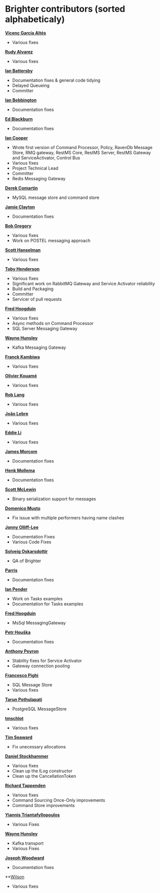 Brighter contributors (sorted alphabeticaly)
============================================

**[Vicenç García Altés](https://github.com/vgaltes)**
  * Various fixes 

**[Rudy Alvarez](https://github.com/rudygt)**
  * Various fixes  

**[Ian Battersby](https://github.com/ianbattersby)**
* Documentation fixes & general code tidying
* Delayed Queueing
* Committer

**[Ian Bebbington](https://github.com/ibebbs)** 
 * Documentation fixes

**[Ed Blackburn](https://github.com/edblackburn)** 
 * Documentation fixes
 
**[Ian Cooper](https://github.com/iancooper)**
  * Wrote first version of Command Processor, Policy, RavenDb Message Store, RMQ gateway, RestMS Core, RestMS Server, RestMS Gateway and ServiceActivator, Control Bus
  * Various fixes
  * Project Technical Lead
  * Committer
  * Redis Messaging Gateway
  
**[Derek Comartin](https://github.com/dcomartin)**
 * MySQL message store and command store
 
**[Jamie Clayton](https://github.com/mit-jamie-clayton)**
* Documentation fixes
  
**[Bob Gregory](https://github.com/BobFromHuddle)**
  * Various fixes
  * Work on POSTEL messaging approach
  
**[Scott Hanselman](https://github.com/shanselman)**
  * Various fixes

**[Toby Henderson](https://github.com/holytshirt)**
  * Various fixes
  * Significant work on RabbitMQ Gateway and Service Activator reliability
  * Build and Packaging
  * Committer
  * Servicer of pull requests
   
**[Fred Hoogduin](https://github.com/Red-F)**
  * Various fixes
  * Async methods on Command Processor
  * SQL Server Messaging Gateway
 
**[Wayne Hunsley](https://github.com/whunsley)**
  * Kafka Messaging Gateway 
  
**[Franck Kambiwa](https://github.com/thynquest)**
  * Various fixes

**[Olivier Kouamé](https://github.com/okouam)**
 * Various fixes
 
**[Rob Lang](https://github.com/brainwipe)**
 * Various fixes

**[João Lebre](https://github.com/jplebre)**
 * Various fixes

**[Eddie Li](https://github.com/xiaodili)**
  * Various fixes   
  
**[James Morcom](https://github.com/mrmorcs)**
  * Documentation fixes
  
**[Henk Mollema](https://github.com/henkmollema)**
  * Documentation fixes 

**[Scott McLewin](https://github.com/smclewin)**
  * Binary serialization support for messages 
  
**[Domenico Musto](https://github.com/domspektrix?)**
  * Fix issue with multiple performers having name clashes
  
**[Jonny Olliff-Lee](https://github.com/DevJonny)**
  * Documentation Fixes
  * Various Code Fixes
   
**[Solveig Oskarsdottir](https://github.com/solveigo)**
 * QA of Brighter
 
**[Parris](https://github.com/GrooveCS)**
 * Documentation fixes
 
**[Ian Pender](https://github.com/penderi)**
  * Work on Tasks examples
  * Documentation for Tasks examples

**[Fred Hoogduin](https://github.com/Red-F)**
  * MsSql MessagingGateway

**[Petr Houška](https://github.com/petrroll)**
  * Documentation fixes 
 
**[Anthony Peyron](https://github.com/MrHypnos)**
 * Stability fixes for Service Activator
 * Gateway connection pooling

**[Francesco Pighi](https://github.com/fpighi)**
  * SQL Message Store
  * Various fixes

**[Tarun Pothulapati](https://github.com/Pothulapati)**
  * PostgreSQL MessageStore

**[tmschlot](https://github.com/tmschlot)**
  * Various fixes
  
**[Tim Seaward](https://github.com/Drawaes)**
 * Fix unecessary allocations

**[Daniel Stockhammer](https://github.com/dstockhammer?tab=activity)** 
  * Various fixes
  * Clean up the ILog constructor
  * Clean up the CancellationToken

**[Richard Tappenden](https://github.com/tapmantwo)**
  * Various fixes
  * Command Sourcing Once-Only improvements
  * Command Store improvements

**[Yiannis Triantafyllopoulos](https://github.com/yiannistri)**  
  * Various Fixes
  
**[Wayne Hunsley](https://github.com/whunsley)**
  * Kafka transport
  * Various Fixes

**[Joseph Woodward](https://github.com/JosephWoodward)**  
  * Documentation fixes 
  
**[Wilson](https://github.com/drewsuccess)
  * Various fixes
  
